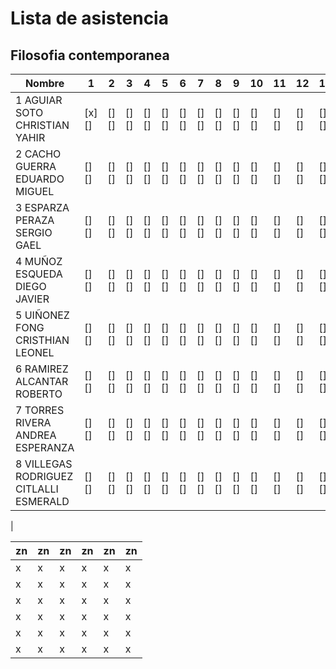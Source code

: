# Lista de asistencia 
## Filosofia contemporanea


  | Nombre                             | 1     | 2    | 3    | 4    | 5    | 6    | 7    | 8    | 9    | 10   | 11   | 12   | 13   | 14   | 15   | 16   | 17   |
  |------------------------------------|-------|------|------|------|------|------|------|------|------|------|------|------|------|------|------|------|------|
  | 1  AGUIAR SOTO CHRISTIAN YAHIR   | [x][] | [][] | [][] | [][] | [][] | [][] | [][] | [][] | [][] | [][] | [][] | [][] | [][] | [][] | [][] | [][] | [][] |
  | 2  CACHO GUERRA EDUARDO MIGUEL    | [][] | [][] | [][] | [][] | [][] | [][] | [][] | [][] | [][] | [][] | [][] | [][] | [][] | [][] | [][] | [][] | [][] |
  | 3  ESPARZA PERAZA SERGIO GAEL      | [][] | [][] | [][] | [][] | [][] | [][] | [][] | [][] | [][] | [][] | [][] | [][] | [][] | [][] | [][] | [][] | [][] |
  | 4  MUÑOZ ESQUEDA DIEGO JAVIER    | [][] | [][] | [][] | [][] | [][] | [][] | [][] | [][] | [][] | [][] | [][] | [][] | [][] | [][] | [][] | [][] | [][] |
  | 5  UIÑONEZ FONG CRISTHIAN LEONEL          | [][] | [][] | [][] | [][] | [][] | [][] | [][] | [][] | [][] | [][] | [][] | [][] | [][] | [][] | [][] | [][] | [][] |
  | 6  RAMIREZ ALCANTAR ROBERTO    | [][] | [][] | [][] | [][] | [][] | [][] | [][] | [][] | [][] | [][] | [][] | [][] | [][] | [][] | [][] | [][] | [][] |
  | 7  TORRES RIVERA ANDREA ESPERANZA         | [][] | [][] | [][] | [][] | [][] | [][] | [][] | [][] | [][] | [][] | [][] | [][] | [][] | [][] | [][] | [][] | [][] |
  | 8  VILLEGAS RODRIGUEZ CITLALLI ESMERALD  | [][] | [][] | [][] | [][] | [][] | [][] | [][] | [][] | [][] | [][] | [][] | [][] | [][] | [][] | [][] | [][] | [][] |
  | 

















| zn | zn | zn | zn | zn | zn |
|----|----|----|----|----|----|
| x  | x  | x  | x  | x  | x  |
| x  | x  | x  | x  | x  | x  |
| x  | x  | x  | x  | x  | x  |
| x  | x  | x  | x  | x  | x  |
| x  | x  | x  | x  | x  | x  |
| x  | x  | x  | x  | x  | x  |


